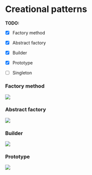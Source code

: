 # Creational patterns 


**TODO:**


- [x] Factory method
- [x] Abstract factory
- [x] Builder
- [x] Prototype
- [ ] Singleton


### Factory method 


![](https://upload.wikimedia.org/wikipedia/commons/thumb/d/df/New_WikiFactoryMethod.png/734px-New_WikiFactoryMethod.png)



### Abstract factory 
![](https://upload.wikimedia.org/wikipedia/commons/thumb/9/9d/Abstract_factory_UML.svg/677px-Abstract_factory_UML.svg.png)


### Builder 
![](https://upload.wikimedia.org/wikipedia/commons/thumb/f/f3/Builder_UML_class_diagram.svg/1400px-Builder_UML_class_diagram.svg.png)


### Prototype
![](https://upload.wikimedia.org/wikipedia/ru/2/25/Prototype.gif)
